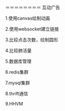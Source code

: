 ＝＝＝＝＝＝＝＝
互动广告

1.使用canvas绘制动画

2.使用websocket建立链接

3.比较点击次数，绘制圆形

4.比较肺活量

5.数据库管理

6.redis集群

7.mysql集群

8.thrift通信

9.HHVM